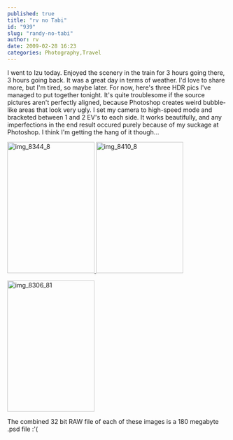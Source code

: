 ```yaml
---
published: true
title: "rv no Tabi"
id: "939"
slug: "randy-no-tabi"
author: rv
date: 2009-02-28 16:23
categories: Photography,Travel
---
```

I went to Izu today. Enjoyed the scenery in the train for 3 hours going there, 3 hours going back. It was a great day in terms of weather. I'd love to share more, but I'm tired, so maybe later. For now, here's three HDR pics I've managed to put together tonight. It's quite troublesome if the source pictures aren't perfectly aligned, because Photoshop creates weird bubble-like areas that look very ugly. I set my camera to high-speed mode and bracketed between 1 and 2 EV's to each side. It works beautifully, and any imperfections in the end result occured purely because of my suckage at Photoshop. I think I'm getting the hang of it though...

<a href="https://s3.amazonaws.com/cfwblog/uploads/2009/03/img_8306_8.jpg"></a><a href="https://s3.amazonaws.com/cfwblog/uploads/2009/03/img_8344_8.jpg"><img class="aligncenter size-medium wp-image-941" title="img_8344_8" src="https://s3.amazonaws.com/cfwblog/uploads/2009/03/img_8344_8.jpg?w=199" alt="img_8344_8" width="199" height="300" /></a><a href="https://s3.amazonaws.com/cfwblog/uploads/2009/03/img_8410_8.jpg"><span style="color:#000000;">
</span><img class="aligncenter size-medium wp-image-942" style="text-decoration:underline;" title="img_8410_8" src="https://s3.amazonaws.com/cfwblog/uploads/2009/03/img_8410_8.jpg?w=199" alt="img_8410_8" width="199" height="300" /></a>

<a href="https://s3.amazonaws.com/cfwblog/uploads/2009/03/img_8306_81.jpg"><img class="aligncenter size-medium wp-image-944" title="img_8306_81" src="https://s3.amazonaws.com/cfwblog/uploads/2009/03/img_8306_81.jpg?w=199" alt="img_8306_81" width="199" height="300" /></a>

The combined 32 bit RAW file of each of these images is a 180 megabyte .psd file :'(